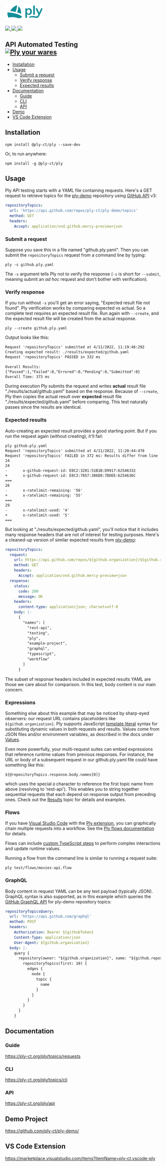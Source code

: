 <a href="https://ply-ct.org">
  <img alt="ply-logo" src="https://raw.githubusercontent.com/ply-ct/ply/master/docs/img/ply.png" width="128">
</a>
<br><br>
<a href="https://github.com/ply-ct/ply/actions">
  <img src="https://github.com/ply-ct/ply/workflows/build/badge.svg" />
</a>
<a href="https://github.com/ply-ct/ply/actions">
  <img src="https://ply-ct.org/badges/ply-ct/ply/workflows/build" />
</a>
<a href="https://github.com/ply-ct/ply/actions">
  <img src="https://github.com/ply-ct/ply/workflows/CodeQL/badge.svg" />
</a>

<h2>API Automated Testing
<div>
<a href="https://ply-ct.org">
  <img src="https://raw.githubusercontent.com/ply-ct/ply/master/docs/img/wares.png" width="128" alt="Ply your wares" />
</a>
</div>
</h2>

  - [Installation](#installation)
  - [Usage](#usage)
    - [Submit a request](#submit-a-request)
    - [Verify response](#verify-response)
    - [Expected results](#expected-results)
  - [Documentation](#documentation)
    - [Guide](https://ply-ct.org/ply/topics/requests)
    - [CLI](https://ply-ct.org/ply/topics/cli)
    - [API](https://ply-ct.org/ply/api)
  - [Demo](https://github.com/ply-ct/ply-demo/)
  - [VS Code Extension](https://marketplace.visualstudio.com/items?itemName=ply-ct.vscode-ply)

## Installation
```
npm install @ply-ct/ply --save-dev
```
Or, to run anywhere:
```
npm install -g @ply-ct/ply
```

## Usage
Ply API testing starts with a YAML file containing requests. Here's a GET request to retrieve
topics for the [ply-demo](https://github.com/ply-ct/ply-demo) repository using
[GitHub API](https://developer.github.com/v3/repos/#get-all-repository-topics) v3:
```yaml
repositoryTopics:
  url: 'https://api.github.com/repos/ply-ct/ply-demo/topics'
  method: GET
  headers:
    Accept: application/vnd.github.mercy-preview+json
```

### Submit a request
Suppose you save this in a file named "github.ply.yaml". Then you can submit the
`repositoryTopics` request from a command line by typing:
```
ply -s github.ply.yaml
```
The `-s` argument tells Ply not to verify the response (`-s` is short for `--submit`, 
meaning submit an *ad hoc* request and don't bother with verification).

### Verify response
If you run without `-s` you'll get an error saying, "Expected result file not found". Ply verification
works by comparing expected vs actual. So a complete test requires an expected result file. Run again
with `--create`, and the expected result file will be created from the actual response.
```shell
ply --create github.ply.yaml
```
Output looks like this:
```shell
Request 'repositoryTopics' submitted at 4/11/2022, 11:19:46:292
Creating expected result: ./results/expected/github.yaml
Request 'repositoryTopics' PASSED in 332 ms

Overall Results: {"Passed":1,"Failed":0,"Errored":0,"Pending":0,"Submitted":0}
Overall Time: 373 ms
```
During execution Ply submits the request and writes **actual** result file "./results/actual/github.yaml"
based on the response. Because of `--create`, Ply then copies the actual result over **expected** result file "./results/expected/github.yaml"
before comparing. This test naturally passes since the results are identical.

### Expected results
Auto-creating an expected result provides a good starting point. But if you run the request again (without creating), it'll fail:
```shell
ply github.ply.yaml
Request 'repositoryTopics' submitted at 4/11/2022, 11:20:44:478
Request 'repositoryTopics' FAILED in 372 ms: Results differ from line 24
24
-       x-github-request-id: E8C2:3201:51B1B:D9917:62546332
+       x-github-request-id: E8C3:7857:386D8:7DDEE:6254636C
===
26
-       x-ratelimit-remaining: '56'
+       x-ratelimit-remaining: '55'
===
29
-       x-ratelimit-used: '4'
+       x-ratelimit-used: '5'
===
```

But looking at "./results/expected/github.yaml",
you'll notice that it includes many response headers that are not of interest for testing purposes. Here's a
cleaned-up version of similar expected results from [ply-demo](https://github.com/ply-ct/ply-demo/blob/master/test/requests/github-api.ply.yaml#L1):
```yaml
repositoryTopics:
  request:
    url: https://api.github.com/repos/${github.organization}/${github.repository}/topics
    method: GET
    headers:
      Accept: application/vnd.github.mercy-preview+json
  response:
    status:
      code: 200
      message: OK
    headers:
      content-type: application/json; charset=utf-8
    body: |-
      {
        "names": [
          "rest-api",
          "testing",
          "ply",
          "example-project",
          "graphql",
          "typescript",
          "workflow"
        ]
      }
```
The subset of response headers included in expected results YAML are those we care about for comparison.
In this test, body content is our main concern.

### Expressions
Something else about this example that may be noticed by sharp-eyed observers: our request URL contains
placeholders like `${github.organization}`. Ply supports JavaScript [template literal](https://developer.mozilla.org/en-US/docs/Web/JavaScript/Reference/Template_literals)
syntax for substituting dynamic values in both requests and results. Values come from JSON files and/or environment variables,
as described in the docs under [Values](https://ply-ct.github.io/ply/topics/values).

Even more powerfully, your multi-request suites can embed expressions that reference runtime values from previous responses.
For instance, the URL or body of a subsequent request in our github.ply.yaml file could have something like this:
```
${@repositoryTopics.response.body.names[0]}
```
which uses the special `@` character to reference the first topic name from above (resolving to 'rest-api').
This enables you to string together sequential requests that each depend on response output from preceding ones.
Check out the [Results](https://ply-ct.github.io/ply/topics/results) topic for details and examples.

### Flows
If you have [Visual Studio Code](https://code.visualstudio.com/) with the [Ply extension](https://marketplace.visualstudio.com/items?itemName=ply-ct.vscode-ply),
you can graphically chain multiple requests into a workflow. See the [Ply flows documentation](https://ply-ct.org/ply/topics/flows) for details.

Flows can include [custom TypeScript steps](https://ply-ct.org/ply/topics/steps) to perform complex interactions and update runtime values.

Running a flow from the command line is similar to running a request suite:
```
ply test/flows/movies-api.flow
```

### GraphQL
Body content in request YAML can be any text payload (typically JSON). GraphQL syntax is also supported, as in this
example which queries the [GitHub GraphQL API](https://docs.github.com/en/graphql) for ply-demo repository topics: 
```yaml
repositoryTopicsQuery:
  url: 'https://api.github.com/graphql'
  method: POST
  headers:
    Authorization: Bearer ${githubToken}
    Content-Type: application/json
    User-Agent: ${github.organization}
  body: |-
    query {
      repository(owner: "${github.organization}", name: "${github.repository}") {
        repositoryTopics(first: 10) {
          edges {
            node {
              topic {
                name
              }
            }
          }
        }
      }
    }
```


## Documentation

### Guide
<https://ply-ct.org/ply/topics/requests>

### CLI
<https://ply-ct.org/ply/topics/cli>

### API
<https://ply-ct.org/ply/api>

## Demo Project
<https://github.com/ply-ct/ply-demo/>


## VS Code Extension
<https://marketplace.visualstudio.com/items?itemName=ply-ct.vscode-ply>  



